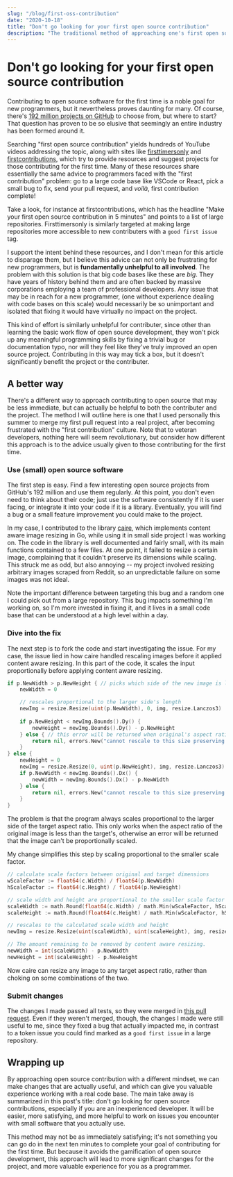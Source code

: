 ```yaml
---
slug: "/blog/first-oss-contribution"
date: "2020-10-18"
title: "Don't go looking for your first open source contribution"
description: "The traditional method of approaching one's first open source contribution gamifies the process and leads an unhelpful experience for all involved."
---
```


# Don't go looking for your first open source contribution

Contributing to open source software for the first time is a noble goal for new programmers, but it nevertheless proves daunting for many. Of course, there's [192 million projects on GitHub](https://github.com/search) to choose from, but where to start? That question has proven to be so elusive that seemingly an entire industry has been formed around it.

Searching "first open source contribution" yields hundreds of YouTube videos addressing the topic, along with sites like [firsttimersonly](https://www.firsttimersonly.com/) and [firstcontributions](https://firstcontributions.github.io/), which try to provide resources and suggest projects for those contributing for the first time. Many of these resources share essentially the same advice to programmers faced with the "first contribution" problem: go to a large code base like VSCode or React, pick a small bug to fix, send your pull request, and *voilà*, first contribution complete!

Take a look, for instance at firstcontributions, which has the headline "Make your first open source contribution in 5 minutes" and points to a list of large repositories. Firsttimersonly is similarly targeted at making large repositories more accessible to new contributers with a `good first issue` tag.

I support the intent behind these resources, and I don't mean for this article to disparage them, but I believe this advice can not only be frustrating for new programmers, but is **fundamentally unhelpful to all involved**. The problem with this solution is that big code bases like these are *big*. They have years of history behind them and are often backed by massive corporations employing a team of professional developers. Any issue that may be in reach for a new programmer, (one without experience dealing with code bases on this scale) would necessarily be so unimportant and isolated that fixing it would have virtually no impact on the project. 

This kind of effort is similarly unhelpful for contributer, since other than learning the basic work flow of open source development, they won't pick up any meaningful programming skills by fixing a trivial bug or documentation typo, nor will they feel like they've truly improved an open source project. Contributing in this way may tick a box, but it doesn't significantly benefit the project or the contributer.

## A better way

There's a different way to approach contributing to open source that may be less immediate, but can actually be helpful to both the contributer and the project. The method I will outline here is one that I used personally this summer to merge my first pull request into a real project, after becoming frustrated with the "first contribution" culture. Note that to veteran developers, nothing here will seem revolutionary, but consider how different this approach is to the advice usually given to those contributing for the first time.

### Use (small) open source software

The first step is easy. Find a few interesting open source projects from GitHub's 192 million and use them regularly. At this point, you don't even need to think about their code; just use the software consistently if it is user facing, or integrate it into your code if it is a library. Eventually, you will find a bug or a small feature improvement you could make to the project.

In my case, I contributed to the library [caire](https://github.com/esimov/caire), which implements content aware image resizing in Go, while using it in small side project I was working on. The code in the library is well documented and fairly small, with its main functions contained to a few files. At one point, it failed to resize a certain image, complaining that it couldn't preserve its dimensions while scaling. This struck me as odd, but also annoying -- my project involved resizing arbitrary images scraped from Reddit, so an unpredictable failure on some images was not ideal. 

Note the important difference between targeting this bug and a random one I could pick out from a large repository. This bug impacts something I'm working on, so I'm more invested in fixing it, and it lives in a small code base that can be understood at a high level within a day.

### Dive into the fix

The next step is to fork the code and start investigating the issue. For my case, the issue lied in how caire handled rescaling images before it applied content aware resizing.  In this part of the code, it scales the input proportionally before applying content aware resizing.

``` go
if p.NewWidth > p.NewHeight { // picks which side of the new image is larger
    newWidth = 0

    // rescales proportional to the larger side's length
    newImg = resize.Resize(uint(p.NewWidth), 0, img, resize.Lanczos3)
    
    if p.NewHeight < newImg.Bounds().Dy() {
        newHeight = newImg.Bounds().Dy() - p.NewHeight
    } else { // this error will be returned when original's aspect ratio is greater than target aspect ratio
        return nil, errors.New("cannot rescale to this size preserving the image aspect ratio")
    }
} else {
    newHeight = 0
    newImg = resize.Resize(0, uint(p.NewHeight), img, resize.Lanczos3)
    if p.NewWidth < newImg.Bounds().Dx() {
        newWidth = newImg.Bounds().Dx() - p.NewWidth
    } else {
        return nil, errors.New("cannot rescale to this size preserving the image aspect ratio")
    }
}
```

The problem is that the program always scales proportional to the larger side of the target aspect ratio. This only works when the aspect ratio of the original image is less than the target's, otherwise an error will be returned that the image can't be proportionally scaled. 

My change simplifies this step by scaling proportional to the smaller scale factor.

``` go
// calculate scale factors between original and target dimensions
wScaleFactor := float64(c.Width) / float64(p.NewWidth)
hScaleFactor := float64(c.Height) / float64(p.NewHeight)

// scale width and height are proportional to the smaller scale factor
scaleWidth := math.Round(float64(c.Width) / math.Min(wScaleFactor, hScaleFactor))
scaleHeight := math.Round(float64(c.Height) / math.Min(wScaleFactor, hScaleFactor))

// rescales to the calculated scale width and height
newImg = resize.Resize(uint(scaleWidth), uint(scaleHeight), img, resize.Lanczos3)

// The amount remaining to be removed by content aware resizing.
newWidth = int(scaleWidth) - p.NewWidth
newHeight = int(scaleHeight) - p.NewHeight
```

Now caire can resize any image to any target aspect ratio, rather than choking on some combinations of the two.

### Submit changes

The changes I made passed all tests, so they were merged in [this pull request](https://github.com/esimov/caire/pull/60). Even if they weren't merged, though, the changes I made were still useful to me, since they fixed a bug that actually impacted me, in contrast to a token issue you could find marked as a `good first issue` in a large repository.

## Wrapping up

By approaching open source contribution with a different mindset, we can make changes that are actually useful, and which can give you valuable experience working with a real code base. The main take away is summarized in this post's title: don't go looking for open source contributions, especially if you are an inexperienced developer. It will be easier, more satisfying, and more helpful to work on issues you encounter with small software that you actually use.

This method may not be as immediately satisfying; it's not something you can go do in the next ten minutes to complete your goal of contributing for the first time. But because it avoids the gamification of open source development, this approach will lead to more significant changes for the project, and more valuable experience for you as a programmer.











